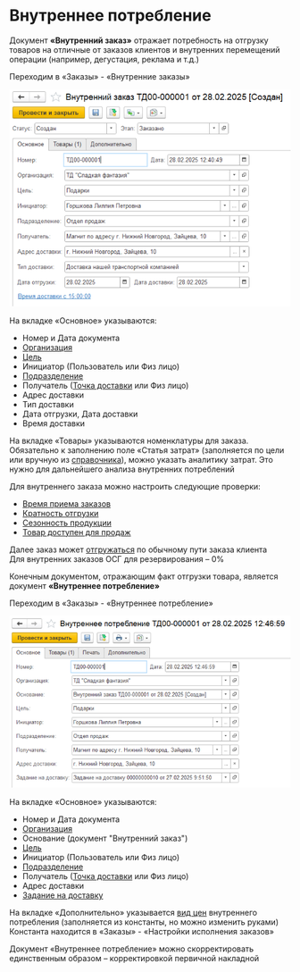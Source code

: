 # Внутреннее потребление

Документ **«Внутренний заказ»** отражает потребность на отгрузку товаров на отличные от заказов клиентов и внутренних перемещений операции (например, дегустация, реклама и т.д.)  

Переходим в «Заказы» - «Внутренние заказы»   

![1]

На вкладке «Основное» указываются:
- Номер и Дата документа
- [Организация](../../../../CommonInformation/Organization.md)
- [Цель](../DegustationOrders/Target.md)
- Инициатор (Пользователь или Физ лицо)
- [Подразделение](../../../../CommonInformation/Department.md)
- Получатель ([Точка доставки](../../../../CommonInformation/DeliveryPoint.md) или Физ лицо)
- Адрес доставки
- Тип доставки
- Дата отгрузки, Дата доставки
- Время доставки

На вкладке «Товары» указываются номенклатуры для заказа.  
Обязательно к заполнению поле «Статья затрат» (заполняется по цели или вручную из [справочника](../../../../FinancialResults/ItemsOfExpenditure.md)), можно указать аналитику затрат. Это нужно для дальнейшего анализа внутренних потреблений  

Для внутреннего заказа можно настроить следующие проверки: 
- [Время приема заказов](../../FormationOfOrders/OrderProcessing/CheckingOrders/CheckingTheOrderAcceptanceTime.md)
- [Кратность отгрузки](../../FormationOfOrders/OrderProcessing/CheckingOrders/CheckingTheMultiplicityOfShipments.md)
- [Сезонность продукции](../../FormationOfOrders/OrderProcessing/CheckingOrders/CheckingTheSeasonalityOfProducts.md)
- [Товар доступен для продаж](../../FormationOfOrders/OrderProcessing/CheckingOrders/CheckingProductAvailabilityForSales.md)  

Далее заказ может [отгружаться](../../FormationOfShipments/FormationOfShipmentsScheme.md) по обычному пути заказа клиента  
Для внутренних заказов ОСГ для резервирования – 0%

Конечным документом, отражающим факт отгрузки товара, является документ **«Внутреннее потребление»**

Переходим в «Заказы» - «Внутреннее потребление» 

![2]

На вкладке «Основное» указываются:
- Номер и Дата документа
- [Организация](../../../../CommonInformation/Organization.md)
- Основание (документ "Внутренний заказ")
- [Цель](../DegustationOrders/Target.md)
- Инициатор (Пользователь или Физ лицо)
- [Подразделение](../../../../CommonInformation/Department.md)
- Получатель ([Точка доставки](../../../../CommonInformation/DeliveryPoint.md) или Физ лицо)
- Адрес доставки
- [Задание на доставку](../../FormationOfShipments/PlanningOfShipments/DistributionOfShipmentsByCar.md)

На вкладке «Дополнительно» указывается [вид цен](../../Pricing/TypesOfPrices.md) внутреннего потребления (заполняется из константы, но можно изменить руками)  
Константа находится в «Заказы» - «Настройки исполнения заказов»  

Документ «Внутреннее потребление» можно скорректировать единственным образом – корректировкой первичной накладной   

[1]: NewOrder.png
[2]: 2.png